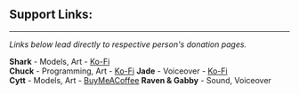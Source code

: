 ## Support Links:
***
_Links below lead directly to respective person's donation pages._  

**Shark** - Models, Art -  [Ko-Fi](https://ko-fi.com/sharkmods)  
**Chuck** - Programming, Art - [Ko-Fi](https://ko-fi.com/chuckleberryfinn)
**Jade** - Voiceover - [Ko-Fi](https://ko-fi.com/jadedp)  
**Cytt** - Models, Art - [BuyMeACoffee](https://buymeacoffee.com/cytt)
**Raven & Gabby** - Sound, Voiceover  
